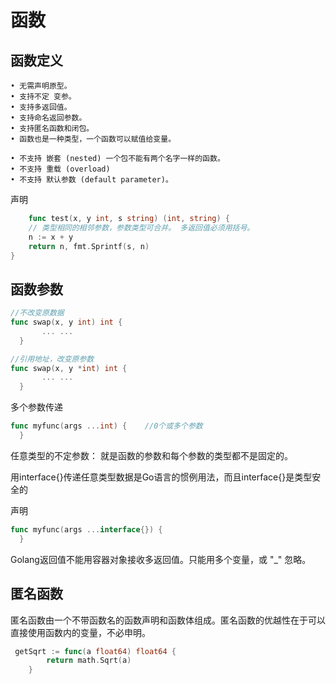 # 函数

## 函数定义

    • 无需声明原型。
    • 支持不定 变参。
    • 支持多返回值。
    • 支持命名返回参数。 
    • 支持匿名函数和闭包。
    • 函数也是一种类型，一个函数可以赋值给变量。

    • 不支持 嵌套 (nested) 一个包不能有两个名字一样的函数。
    • 不支持 重载 (overload) 
    • 不支持 默认参数 (default parameter)。

声明

```go
    func test(x, y int, s string) (int, string) {
    // 类型相同的相邻参数，参数类型可合并。 多返回值必须用括号。
    n := x + y          
    return n, fmt.Sprintf(s, n)
}
```


## 函数参数

```go
//不改变原数据
func swap(x, y int) int {
       ... ...
  }
```


```go
//引用地址，改变原参数
func swap(x, y *int) int {
       ... ...
  }

```

多个参数传递

```go
func myfunc(args ...int) {    //0个或多个参数
  }
```

任意类型的不定参数： 就是函数的参数和每个参数的类型都不是固定的。

用interface{}传递任意类型数据是Go语言的惯例用法，而且interface{}是类型安全的

声明

```go
func myfunc(args ...interface{}) {
  }
```

Golang返回值不能用容器对象接收多返回值。只能用多个变量，或 "_" 忽略。

## 匿名函数

匿名函数由一个不带函数名的函数声明和函数体组成。匿名函数的优越性在于可以直接使用函数内的变量，不必申明。

``` go
 getSqrt := func(a float64) float64 {
        return math.Sqrt(a)
    }
```
